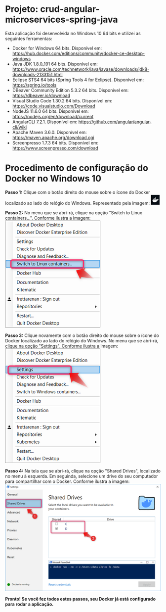 # Projeto: crud-angular-microservices-spring-java

Esta aplicação foi desenvolvida no Windows 10 64 bits e utilizei as seguintes ferramentas:

* Docker for Windows 64 bits. Disponível em: https://hub.docker.com/editions/community/docker-ce-desktop-windows
* Java JDK 1.8.0_191 64 bits. Disponível em: https://www.oracle.com/technetwork/java/javase/downloads/jdk8-downloads-2133151.html
* Eclipse STS4 64 bits (Spring Tools 4 for Eclipse). Disponível em: https://spring.io/tools
* DBeaver Community Edition 5.3.2 64 bits. Disponível em: https://dbeaver.io/download
* Visual Studio Code 1.30.2 64 bits. Disponível em: https://code.visualstudio.com/Download
* NodeJS 11.6.0 64 bits. Disponível em: https://nodejs.org/en/download/current
* AngularCLI 7.2.1. Disponível em: https://github.com/angular/angular-cli/wiki
* Apache Maven 3.6.0. Disponível em: https://maven.apache.org/download.cgi
* Screenpresso 1.7.3 64 bits. Disponível em: https://www.screenpresso.com/download

# Procedimento de configuração do Docker no Windows 10

**Passo 1:** Clique com o botão direito do mouse sobre o ícone do Docker localizado ao lado do relógio do Windows. Representado pela imagem:
![Ícone do Docker localizado ao lado do relógio do Windows](documentation/docker-01.png?raw=true "Ícone do Docker localizado ao lado do relógio do Windows")

**Passo 2:** No menu que se abri-rá, clique na opção "Switch to Linux containers...". Conforme ilustra a imagem:
![Ilustração do passo 2 da configuração do Docker](documentation/docker-02.png?raw=true "Ilustração do passo 2 da configuração do Docker")

**Passo 3:** Clique novamente com o botão direito do mouse sobre o ícone do Docker localizado ao lado do relógio do Windows. No menu que se abri-rá, clique na opção "Settings". Conforme ilustra a imagem:
![Ilustração do passo 3 da configuração do Docker](documentation/docker-03.png?raw=true "Ilustração do passo 3 da configuração do Docker")

**Passo 4:** Na tela que se abri-rá, clique na opção "Shared Drives", localizado no menu à esquerda. Em seguinda, selecione um drive do seu computador para compartilhar com o Docker. Conforme ilustra a imagem:
![Ilustração do passo 4 da configuração do Docker](documentation/docker-04.png?raw=true "Ilustração do passo 4 da configuração do Docker")

**Pronto! Se você fez todos estes passos, seu Docker já está configurado para rodar a aplicação.**

